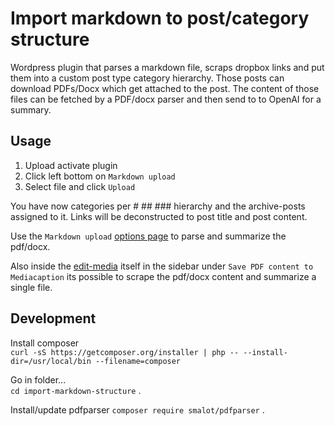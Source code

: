 # Import markdown to post/category structure

Wordpress plugin that parses a markdown file, scraps dropbox links and put them into a custom post type category hierarchy. Those posts can download PDFs/Docx which get attached to the post. The content of those files can be fetched by a PDF/docx parser and then send to to OpenAI for a summary.

## Usage
1. Upload activate plugin
1. Click left bottom on `Markdown upload`
1. Select file and click `Upload`

You have now categories per # ## ### hierarchy and the archive-posts assigned to it. Links will be deconstructed to post title and post content.


Use the `Markdown upload` [options page](https://toshodex.com/wp-admin/admin.php?page=tmy_markdown-plugin) to parse and summarize the pdf/docx.  

Also inside the [edit-media](https://toshodex.com/wp-admin/post.php?post=690&action=edit) itself in the sidebar under `Save PDF content to Mediacaption` its possible to scrape the pdf/docx content and summarize a single file.



## Development
Install composer  
`curl -sS https://getcomposer.org/installer | php -- --install-dir=/usr/local/bin --filename=composer`

Go in folder...  
`cd import-markdown-structure` . 

Install/update pdfparser
`composer require smalot/pdfparser` . 

